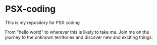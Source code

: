 # PSX-coding
This is my repository for PSX coding

From "hello world" to wherever this is likely to take me.
Join me on the journey to the unknown territories and discover new and exciting things.
